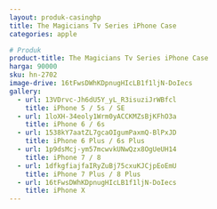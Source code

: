 ```yaml
---
layout: produk-casinghp
title: The Magicians Tv Series iPhone Case
categories: apple

# Produk
product-title: The Magicians Tv Series iPhone Case
harga: 90000
sku: hn-2702
image-drive: 16tFwsDWhKDpnugHIcLB1f1ljN-DoIecs
gallery:
  - url: 13VDrvc-Jh6dU5Y_yL_R3isuziJrWBfcl
    title: iPhone 5 / 5s / SE
  - url: 1loXH-34eoly1Wrm0yACCKMZsBjKFhO3a
    title: iPhone 6 / 6s
  - url: 1538kY7aatZL7gcaOIgumPaxmQ-BlPxJD
    title: iPhone 6 Plus / 6s Plus
  - url: 1p9dsMcj-ym57mcwvkUNwQzx8OgUeUH14
    title: iPhone 7 / 8
  - url: 1dfkgfiajfaIRyZuBj75cxuKJCjpEoEmU
    title: iPhone 7 Plus / 8 Plus
  - url: 16tFwsDWhKDpnugHIcLB1f1ljN-DoIecs
    title: iPhone X
---
```

